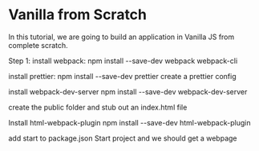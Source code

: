 # Vanilla from Scratch

In this tutorial, we are going to build an application in Vanilla JS from complete scratch.

Step 1:
install webpack:
npm install --save-dev webpack webpack-cli

install prettier:
npm install --save-dev prettier
create a prettier config

install webpack-dev-server
npm install --save-dev webpack-dev-server

create the public folder and stub out an index.html file

Install html-webpack-plugin
npm install --save-dev html-webpack-plugin

add start to package.json
Start project and we should get a webpage